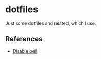 # dotfiles

Just some dotfiles and related, which I use.

## References

- [Disable bell](https://stackoverflow.com/questions/36724209/disable-beep-of-linux-bash-on-windows-10)
